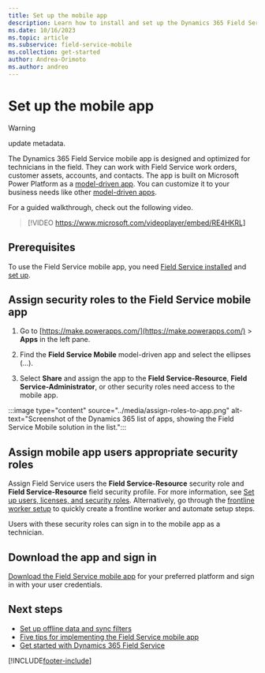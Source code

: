 ```yaml
---
title: Set up the mobile app
description: Learn how to install and set up the Dynamics 365 Field Service mobile app.
ms.date: 10/16/2023
ms.topic: article
ms.subservice: field-service-mobile
ms.collection: get-started
author: Andrea-Orimoto
ms.author: andreo
---
```


# Set up the mobile app

> [!WARNING]
> update metadata.

The Dynamics 365 Field Service mobile app is designed and optimized for technicians in the field. They can work with Field Service work orders, customer assets, accounts, and contacts. The app is built on Microsoft Power Platform as a [model-driven app](/powerapps/maker/model-driven-apps/model-driven-app-overview). You can customize it to your business needs like other [model-driven apps](/power-apps/maker/model-driven-apps/).

For a guided walkthrough, check out the following video.

> [!VIDEO https://www.microsoft.com/videoplayer/embed/RE4HKRL]

## Prerequisites

To use the Field Service mobile app, you need [Field Service installed](../install-field-service.md) and [set up](../field-service-get-started.md).

## Assign security roles to the Field Service mobile app

1. Go to [https://make.powerapps.com/](https://make.powerapps.com/) > **Apps** in the left pane.

1. Find the **Field Service Mobile** model-driven app and select the ellipses (&hellip;).

1. Select **Share** and assign the app to the **Field Service-Resource**, **Field Service-Administrator**, or other security roles need access to the mobile app.

:::image type="content" source="../media/assign-roles-to-app.png" alt-text="Screenshot of the Dynamics 365 list of apps, showing the Field Service Mobile solution in the list.":::

## Assign mobile app users appropriate security roles

Assign Field Service users the **Field Service-Resource** security role and **Field Service-Resource** field security profile. For more information, see [Set up users, licenses, and security roles](../users-licenses-permissions.md). Alternatively, go through the [frontline worker setup](../frontline-worker-set-up.md) to quickly create a frontline worker and automate setup steps.

Users with these security roles can sign in to the mobile app as a technician.

## Download the app and sign in

[Download the Field Service mobile app](download-mobile-app.md) for your preferred platform and sign in with your user credentials.

## Next steps

- [Set up offline data and sync filters](work-offline.md)
- [Five tips for implementing the Field Service mobile app](https://cloudblogs.microsoft.com/dynamics365/it/2021/04/21/5-tips-for-implementing-the-field-service-dynamics-365-mobile-app/)
- [Get started with Dynamics 365 Field Service](../field-service-get-started.md)

[!INCLUDE[footer-include](../../includes/footer-banner.md)]

